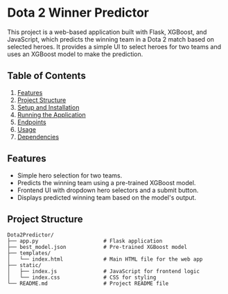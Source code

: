 # Dota 2 Winner Predictor

This project is a web-based application built with Flask, XGBoost, and JavaScript, which predicts the winning team in a Dota 2 match based on selected heroes. It provides a simple UI to select heroes for two teams and uses an XGBoost model to make the prediction.

## Table of Contents

1. [Features](#features)
2. [Project Structure](#project-structure)
3. [Setup and Installation](#setup-and-installation)
4. [Running the Application](#running-the-application)
5. [Endpoints](#endpoints)
6. [Usage](#usage)
7. [Dependencies](#dependencies)

## Features

- Simple hero selection for two teams.
- Predicts the winning team using a pre-trained XGBoost model.
- Frontend UI with dropdown hero selectors and a submit button.
- Displays predicted winning team based on the model's output.

## Project Structure

```plaintext
Dota2Predictor/
├── app.py                     # Flask application
├── best_model.json            # Pre-trained XGBoost model
├── templates/
│   └── index.html             # Main HTML file for the web app
├── static/
│   ├── index.js               # JavaScript for frontend logic
│   └── index.css              # CSS for styling
└── README.md                  # Project README file

